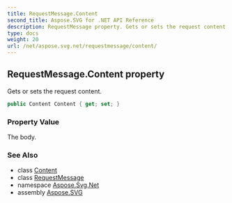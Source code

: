 ```yaml
---
title: RequestMessage.Content
second_title: Aspose.SVG for .NET API Reference
description: RequestMessage property. Gets or sets the request content
type: docs
weight: 20
url: /net/aspose.svg.net/requestmessage/content/
---
```

## RequestMessage.Content property

Gets or sets the request content.

```csharp
public Content Content { get; set; }
```

### Property Value

The body.

### See Also

* class [Content](../../content/)
* class [RequestMessage](../)
* namespace [Aspose.Svg.Net](../../requestmessage/)
* assembly [Aspose.SVG](../../../)
